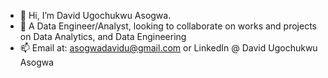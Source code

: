- 👋 Hi, I’m David Ugochukwu Asogwa.
- 🌱 A Data Engineer/Analyst, looking to collaborate on works and projects on Data Analytics, and Data Engineering 
- 📫 Email at: asogwadavidu@gmail.com or LinkedIn @ David Ugochukwu Asogwa

<!---
Merci93/Merci93 is a ✨ special ✨ repository because its `README.md` (this file) appears on your GitHub profile.
You can click the Preview link to take a look at your changes.
--->

